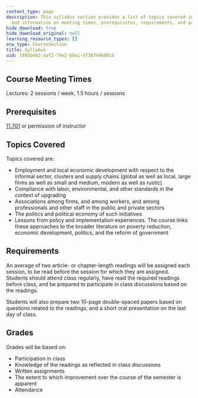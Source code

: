 ```yaml
---
content_type: page
description: This syllabus section provides a list of topics covered in the course
  and information on meeting times, prerequisites, requirements, and grading.
hide_download: true
hide_download_original: null
learning_resource_types: []
ocw_type: CourseSection
title: Syllabus
uid: 1995beb2-aaf2-79e2-bbe1-5f30744b89cb
---
```


Course Meeting Times
--------------------

Lectures: 2 sessions / week, 1.5 hours / sessions

Prerequisites
-------------

[11.701](/courses/11-701-introduction-to-international-development-planning-fall-2011) or permission of instructor

Topics Covered
--------------

Topics covered are:

*   Employment and local economic development with respect to the informal sector, clusters and supply chains (global as well as local, large firms as well as small and medium, modern as well as rustic)
*   Compliance with labor, environmental, and other standards in the context of upgrading
*   Associations among firms, and among workers, and among professionals and other staff in the public and private sectors
*   The politics and political economy of such initiatives
*   Lessons from policy and implementation experiences. The course links these approaches to the broader literature on poverty reduction, economic development, politics, and the reform of government

Requirements
------------

An average of two article- or chapter-length readings will be assigned each session, to be read before the session for which they are assigned. Students should attend class regularly, have read the required readings before class, and be prepared to participate in class discussions based on the readings.

Students will also prepare two 10-page double-spaced papers based on questions related to the readings, and a short oral presentation on the last day of class.

Grades
------

Grades will be based on:

*   Participation in class
*   Knowledge of the readings as reflected in class discussions
*   Written assignments
*   The extent to which improvement over the course of the semester is apparent
*   Attendance
